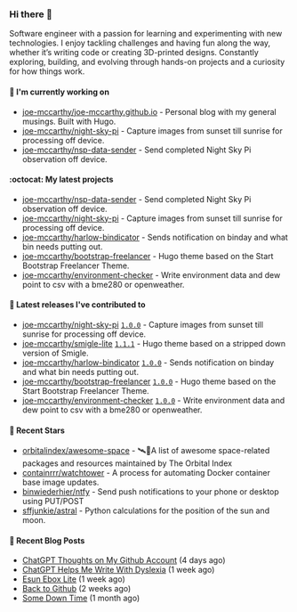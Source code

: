 ### Hi there :wave:

Software engineer with a passion for learning and experimenting with new technologies. I enjoy tackling challenges and having fun along the way, whether it’s writing code or creating 3D-printed designs. Constantly exploring, building, and evolving through hands-on projects and a curiosity for how things work.

#### :construction_worker: I'm currently working on

- [joe-mccarthy/joe-mccarthy.github.io](https://github.com/joe-mccarthy/joe-mccarthy.github.io) - Personal blog with my general musings. Built with Hugo.
- [joe-mccarthy/night-sky-pi](https://github.com/joe-mccarthy/night-sky-pi) - Capture images from sunset till sunrise for processing off device.
- [joe-mccarthy/nsp-data-sender](https://github.com/joe-mccarthy/nsp-data-sender) - Send completed Night Sky Pi observation off device.

#### :octocat: My latest projects

- [joe-mccarthy/nsp-data-sender](https://github.com/joe-mccarthy/nsp-data-sender) - Send completed Night Sky Pi observation off device.
- [joe-mccarthy/night-sky-pi](https://github.com/joe-mccarthy/night-sky-pi) - Capture images from sunset till sunrise for processing off device.
- [joe-mccarthy/harlow-bindicator](https://github.com/joe-mccarthy/harlow-bindicator) - Sends notification on binday and what bin needs putting out.
- [joe-mccarthy/bootstrap-freelancer](https://github.com/joe-mccarthy/bootstrap-freelancer) - Hugo theme based on the Start Bootstrap Freelancer Theme.
- [joe-mccarthy/environment-checker](https://github.com/joe-mccarthy/environment-checker) - Write environment data and dew point to csv with a bme280 or openweather.


#### :rocket: Latest releases I've contributed to

- [joe-mccarthy/night-sky-pi](https://github.com/joe-mccarthy/night-sky-pi) [`1.0.0`](https://github.com/joe-mccarthy/night-sky-pi/releases/tag/1.0.0) - Capture images from sunset till sunrise for processing off device.
- [joe-mccarthy/smigle-lite](https://github.com/joe-mccarthy/smigle-lite) [`1.1.1`](https://github.com/joe-mccarthy/smigle-lite/releases/tag/1.1.1) - Hugo theme based on a stripped down version of Smigle.
- [joe-mccarthy/harlow-bindicator](https://github.com/joe-mccarthy/harlow-bindicator) [`1.0.0`](https://github.com/joe-mccarthy/harlow-bindicator/releases/tag/1.0.0) - Sends notification on binday and what bin needs putting out.
- [joe-mccarthy/bootstrap-freelancer](https://github.com/joe-mccarthy/bootstrap-freelancer) [`1.0.0`](https://github.com/joe-mccarthy/bootstrap-freelancer/releases/tag/1.0.0) - Hugo theme based on the Start Bootstrap Freelancer Theme.
- [joe-mccarthy/environment-checker](https://github.com/joe-mccarthy/environment-checker) [`1.0.0`](https://github.com/joe-mccarthy/environment-checker/releases/tag/1.0.0) - Write environment data and dew point to csv with a bme280 or openweather.

#### :star2: Recent Stars

- [orbitalindex/awesome-space](https://github.com/orbitalindex/awesome-space) - 🛰️🚀A list of awesome space-related packages and resources maintained by The Orbital Index
- [containrrr/watchtower](https://github.com/containrrr/watchtower) - A process for automating Docker container base image updates. 
- [binwiederhier/ntfy](https://github.com/binwiederhier/ntfy) - Send push notifications to your phone or desktop using PUT/POST
- [sffjunkie/astral](https://github.com/sffjunkie/astral) - Python calculations for the position of the sun and moon.

#### :loudspeaker: Recent Blog Posts

- [ChatGPT Thoughts on My Github Account](https://joe-mccarthy.github.io/github-account-thoughts-chatgpt-24-09/) (4 days ago)
- [ChatGPT Helps Me Write With Dyslexia](https://joe-mccarthy.github.io/dyslexia-and-chatgpt/) (1 week ago)
- [Esun Ebox Lite](https://joe-mccarthy.github.io/esun-ebox-lite/) (1 week ago)
- [Back to Github](https://joe-mccarthy.github.io/moving-back-to-github/) (2 weeks ago)
- [Some Down Time](https://joe-mccarthy.github.io/posts/24/07/july-24/) (1 month ago)